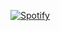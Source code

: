 [![Spotify](https://novatorem-timootmm.vercel.app/api/spotify)](https://open.spotify.com/user/315nzt4csmzhvrfggqxbpd7c76qy)
